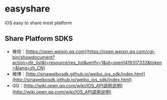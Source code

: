 # easyshare
iOS easy to share most platform


## Share Platform SDKS
* 微信：[https://open.weixin.qq.com](https://open.weixin.qq.com/cgi-bin/showdocument?action=dir_list&t=resource/res_list&verify=1&id=open1419317332&token=&lang=zh_CN)
* 微博：[http://sinaweibosdk.github.io/weibo_ios_sdk/index.html](http://sinaweibosdk.github.io/weibo_ios_sdk/index.html)
* QQ：[http://wiki.open.qq.com/wiki/IOS_API调用说明](http://wiki.open.qq.com/wiki/IOS_API调用说明)